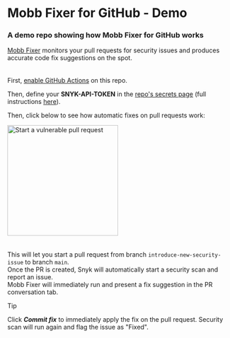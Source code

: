# Mobb Fixer for GitHub - Demo
### A demo repo showing how Mobb Fixer for GitHub works

[Mobb Fixer](https://app.mobb.ai/github-fixer) monitors your pull requests for security issues and produces accurate code fix suggestions on the spot.
\
\
\
First, [enable GitHub Actions](/../../actions) on this repo.

Then, define your **SNYK-API-TOKEN** in the [repo's secrets page](/../../settings/secrets/actions) (full instructions [here](https://docs.snyk.io/getting-started/how-to-obtain-and-authenticate-with-your-snyk-api-token)).

Then, click below to see how automatic fixes on pull requests work:

[<img width="250" alt="Start a vulnerable pull request" src="https://app.mobb.ai/gh-action/pull-request-button.svg" />](/../../compare/main...introduce-new-security-issue)
\
\
\
This will let you start a pull request from branch `introduce-new-security-issue` to branch `main`.
\
Once the PR is created, Snyk will automatically start a security scan and report an issue.
\
Mobb Fixer will immediately run and present a fix suggestion in the PR conversation tab.

> [!TIP]
> Click ***Commit fix*** to immediately apply the fix on the pull request. Security scan will run again and flag the issue as "Fixed".

